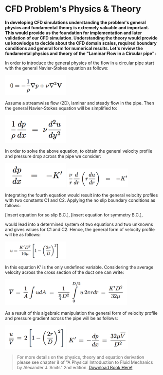 # CFD Problem's Physics & Theory

**In developing CFD simulations understanding the problem's general physics and fundamental theory is extremely valuable and important. This would provide us the foundation for implementation and later validation of our CFD simulation. Understanding the theory would provide us knowledge to decide about the CFD domain scales, required boundary conditions and general form for numerical results. Let's review the fundamental physics and theory of the "Laminar Flow in a Circular pipe":**

In order to introduce the general physics of the flow in a circular pipe start with the general Navier-Stokes equation as follows:

<img src="./Images/lex-smits-8.2.png" width="200">

Assume a streamwise flow (2D), laminar and steady flow in the pipe. Then the general Navier-Stokes equation will be simplified to:

<img src="./Images/lex-smits-8.3.png" width="200">

In order to solve the above equation, to obtain the general velocity profile and pressure drop across the pipe we consider:

<img src="./Images/lex-smits-8.13.png" width="200">

<img src="./Images/lex-smits-8.14.png" width="200">

Integrating the fourth equation would result into the general velocity profiles with two constants C1 and C2. Applying the no slip boundary conditions as follows:

[insert equation for so slip B.C.],
[insert equation for symmetry B.C.],

would lead into a determined system of two equations and two unknowns and gives values for C1 and C2. Hence, the general form of velocity profile will be as follows:

<img src="./Images/lex-smits-8.15.png" width="200">

In this equation K' is the only undefined variable. Considering the average velocity across the cross section of the duct one can write:

<img src="./Images/lex-smits-8.16.png" width="400">

As a result of this algebraic manipulation the general form of velocity profile and pressure gradient across the pipe will be as follows:

<img src="./Images/lex-smits-8.18.png" width="200">

<img src="./Images/lex-smits-8.17.png" width="200">

> For more details on the physics, theory and equation derivation please see chapter 8 of "A Physical Introduction to Fluid Mechanics by Alexander J. Smits" 2nd edition. [Download Book Here!](http://www.efluids.com/efluids/books/efluids_books.htm)
